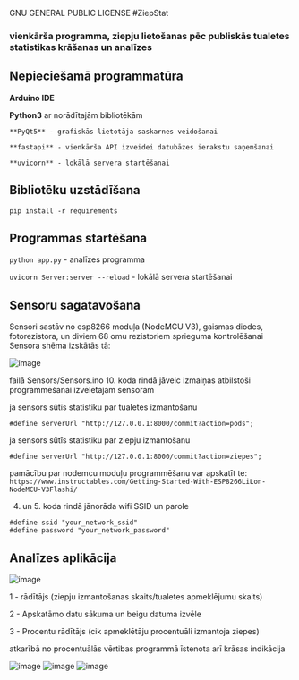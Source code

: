 GNU GENERAL PUBLIC LICENSE
#ZiepStat
 
### vienkārša programma, ziepju lietošanas pēc publiskās tualetes statistikas krāšanas un analīzes

## Nepieciešamā programmatūra
**Arduino IDE**

**Python3** ar norādītajām bibliotēkām

    **PyQt5** - grafiskās lietotāja saskarnes veidošanai
    
    **fastapi** - vienkārša API izveidei datubāzes ierakstu saņemšanai
    
    **uvicorn** - lokālā servera startēšanai

## Bibliotēku uzstādīšana
```pip install -r requirements```

## Programmas startēšana
```python app.py``` - analīzes programma

```uvicorn Server:server --reload``` - lokālā servera startēšanai

## Sensoru sagatavošana
Sensori sastāv no esp8266 moduļa (NodeMCU V3), gaismas diodes, fotorezistora, un diviem 68 omu rezistoriem sprieguma kontrolēšanai
Sensora shēma izskātās tā:

![image](https://github.com/Hlebusek/ZiepStat/assets/69074631/e52b36d6-bf67-4b16-a3ff-0b91e53db7dc)


failā Sensors/Sensors.ino 10. koda rindā jāveic izmaiņas atbilstoši programmēšanai izvēlētajam sensoram

ja sensors sūtīs statistiku par tualetes izmantošanu
```
#define serverUrl "http://127.0.0.1:8000/commit?action=pods";
``` 

ja sensors sūtīs statistiku par ziepju izmantošanu
```
#define serverUrl "http://127.0.0.1:8000/commit?action=ziepes";
```
pamācību par nodemcu moduļu programmēšanu var apskatīt te:
```https://www.instructables.com/Getting-Started-With-ESP8266LiLon-NodeMCU-V3Flashi/```

4. un 5. koda rindā jānorāda wifi SSID un parole
```
#define ssid "your_network_ssid"
#define password "your_network_password"
```

## Analīzes aplikācija

![image](https://github.com/Hlebusek/ZiepStat/assets/69074631/ab8e0355-0942-4709-b1ba-69ddef279426)

1 - rādītājs (ziepju izmantošanas skaits/tualetes apmeklējumu skaits)

2 - Apskatāmo datu sākuma un beigu datuma izvēle

3 - Procentu rādītājs (cik apmeklētāju procentuāli izmantoja ziepes)

atkarībā no procentuālās vērtibas programmā īstenota arī krāsas indikācija

![image](https://github.com/Hlebusek/ZiepStat/assets/69074631/d352094a-8095-4012-ad3e-61bfaed2c90c)
![image](https://github.com/Hlebusek/ZiepStat/assets/69074631/0c2584a8-e790-42e8-a4c2-c78b63dea33e)
![image](https://github.com/Hlebusek/ZiepStat/assets/69074631/c5256cb6-d5dd-478e-a98a-476b5b2ffd79)



